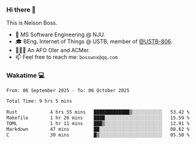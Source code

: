 ### Hi there 👋

<!--
**bosswnx/bosswnx** is a ✨ _special_ ✨ repository because its `README.md` (this file) appears on your GitHub profile.

Here are some ideas to get you started:

- 🔭 I’m currently working on ...
- 🌱 I’m currently learning ...
- 👯 I’m looking to collaborate on ...
- 🤔 I’m looking for help with ...
- 💬 Ask me about ...
- 📫 How to reach me: ...
- 😄 Pronouns: ...
- ⚡ Fun fact: ...
-->

This is Nelson Boss.

- 🏫 MS Software Engineering @ NJU.
- 🎓 BEng. Internet of Things @ USTB, member of [@USTB-806](https://ustb-806.github.io/).
- 🧑🏻‍💻 An AFO OIer and ACMer.
- 📫 Feel free to reach me: `bosswnx@qq.com`

### Wakatime 💻

<!--START_SECTION:waka-->

```txt
From: 06 September 2025 - To: 06 October 2025

Total Time: 9 hrs 5 mins

Rust            4 hrs 55 mins   █████████████▒░░░░░░░░░░░   53.42 %
Makefile        1 hr 26 mins    ████░░░░░░░░░░░░░░░░░░░░░   15.59 %
TOML            1 hr 11 mins    ███▒░░░░░░░░░░░░░░░░░░░░░   12.91 %
Markdown        47 mins         ██░░░░░░░░░░░░░░░░░░░░░░░   08.62 %
C               30 mins         █▒░░░░░░░░░░░░░░░░░░░░░░░   05.50 %
```

<!--END_SECTION:waka-->
